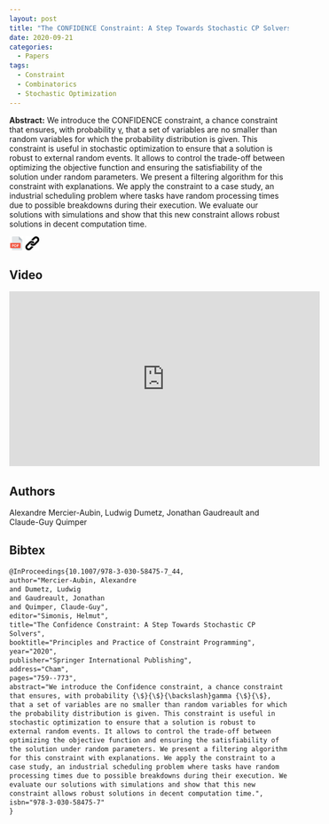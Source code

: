 ```yaml
---
layout: post
title: "The CONFIDENCE Constraint: A Step Towards Stochastic CP Solvers"
date: 2020-09-21
categories:
  - Papers
tags:
  - Constraint
  - Combinatorics
  - Stochastic Optimization
---
```


**Abstract:** We introduce the CONFIDENCE constraint, a chance constraint that ensures, with probability γ, that a set of variables are no smaller than random variables for which the probability distribution is given. This constraint is useful in stochastic optimization to ensure that a solution is robust to external random events. It allows to control the trade-off between optimizing the objective function and ensuring the satisfiability of the solution under random parameters. We present a filtering algorithm for this constraint with explanations. We apply the constraint to a case study, an industrial scheduling problem where tasks have random processing times due to possible breakdowns during their execution. We evaluate our solutions with simulations and show that this new constraint allows robust solutions in decent computation time.

[<img src="/icons/pdf.png" width="25"/>](/papers/CP2020ConfidenceConstraint.pdf)
[<img src="/icons/link.png" width="25"/>](https://link.springer.com/chapter/10.1007/978-3-030-58475-7_44)

## Video
<iframe width="560" height="315" src="https://www.youtube.com/embed/UbolTOF_r8w" frameborder="0" allow="autoplay; encrypted-media" allowfullscreen></iframe>

## Authors
Alexandre Mercier-Aubin, Ludwig Dumetz, Jonathan Gaudreault and Claude-Guy Quimper

## Bibtex
```
@InProceedings{10.1007/978-3-030-58475-7_44,
author="Mercier-Aubin, Alexandre
and Dumetz, Ludwig
and Gaudreault, Jonathan
and Quimper, Claude-Guy",
editor="Simonis, Helmut",
title="The Confidence Constraint: A Step Towards Stochastic CP Solvers",
booktitle="Principles and Practice of Constraint Programming",
year="2020",
publisher="Springer International Publishing",
address="Cham",
pages="759--773",
abstract="We introduce the Confidence constraint, a chance constraint that ensures, with probability {\$}{\$}{\backslash}gamma {\$}{\$}, that a set of variables are no smaller than random variables for which the probability distribution is given. This constraint is useful in stochastic optimization to ensure that a solution is robust to external random events. It allows to control the trade-off between optimizing the objective function and ensuring the satisfiability of the solution under random parameters. We present a filtering algorithm for this constraint with explanations. We apply the constraint to a case study, an industrial scheduling problem where tasks have random processing times due to possible breakdowns during their execution. We evaluate our solutions with simulations and show that this new constraint allows robust solutions in decent computation time.",
isbn="978-3-030-58475-7"
}
```